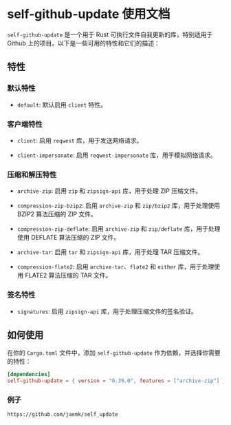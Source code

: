 # self-github-update 使用文档

`self-github-update` 是一个用于 Rust 可执行文件自我更新的库，特别适用于 Github 上的项目。以下是一些可用的特性和它们的描述：

## 特性

### 默认特性

- `default`: 默认启用 `client` 特性。

### 客户端特性

- `client`: 启用 `reqwest` 库，用于发送网络请求。

- `client-impersonate`: 启用 `reqwest-impersonate` 库，用于模拟网络请求。

### 压缩和解压特性

- `archive-zip`: 启用 `zip` 和 `zipsign-api` 库，用于处理 ZIP 压缩文件。

- `compression-zip-bzip2`: 启用 `archive-zip` 和 `zip/bzip2` 库，用于处理使用 BZIP2 算法压缩的 ZIP 文件。

- `compression-zip-deflate`: 启用 `archive-zip` 和 `zip/deflate` 库，用于处理使用 DEFLATE 算法压缩的 ZIP 文件。

- `archive-tar`: 启用 `tar` 和 `zipsign-api` 库，用于处理 TAR 压缩文件。

- `compression-flate2`: 启用 `archive-tar`、`flate2` 和 `either` 库，用于处理使用 FLATE2 算法压缩的 TAR 文件。

### 签名特性

- `signatures`: 启用 `zipsign-api` 库，用于处理压缩文件的签名验证。

## 如何使用

在你的 `Cargo.toml` 文件中，添加 `self-github-update` 作为依赖，并选择你需要的特性：

```toml
[dependencies]
self-github-update = { version = "0.39.0", features = ["archive-zip"] }
```

### 例子

`https://github.com/jaemk/self_update`
